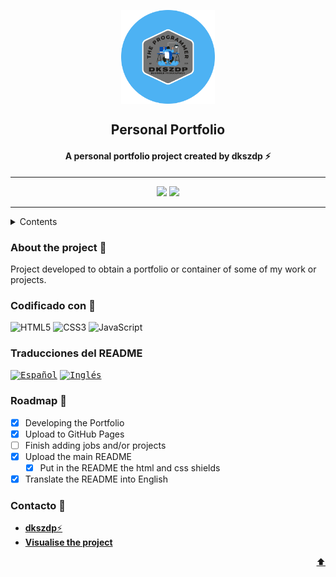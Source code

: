 <a name="top"></a>

<p align="center">
  <img width="150" height="150" align="center" src="../img/logoreadme.png">
  <h2 align="center">Personal Portfolio</h2>
  <h4 align="center">A personal portfolio project created by dkszdp ⚡</h4>
</p>

<hr>

<p align="center">
  <img src="https://img.shields.io/github/stars/dkszdp/portafolio-dkszdp?color=%2347A1DC&label=Estrellas">
  <img src="https://img.shields.io/github/watchers/dkszdp/portafolio-dkszdp?color=%2347A1DC&label=Observadores">
</p>

<hr>

<details>
  <summary>Contents</summary>
  <ol>
    <li><a href="#abouttheproject">About the project</a></li>
    <li><a href="#coding">Coding</a></li>
    <li><a href="translations">Translations</a></li>
    <li><a href="#roadmap">Roadmap</a></li>
    <li><a href="#contact">Contact</a></li>
  </ol>
</details>

<a name="abouttheproject"></a>

### About the project 📑
Project developed to obtain a portfolio or container of some of my work or projects.

<a name="coding"></a>

### Codificado con 📝
![HTML5](https://img.shields.io/badge/html5-%23E34F26.svg?style=for-the-badge&logo=html5&logoColor=white)
![CSS3](https://img.shields.io/badge/css3-%231572B6.svg?style=for-the-badge&logo=css3&logoColor=white)
![JavaScript](https://img.shields.io/badge/javascript-%23323330.svg?style=for-the-badge&logo=javascript&logoColor=%23F7DF1E)

<a name="translations"></a>

### Traducciones del README
<kbd>[<img title="Español" alt="Español" src="https://cdn.staticaly.com/gh/hjnilsson/country-flags/master/svg/es.svg" width="22">](../README.md)</kbd>
<kbd>[<img title="Inglés" alt="Inglés" src="https://cdn.staticaly.com/gh/hjnilsson/country-flags/master/svg/gb.svg" width="22">](./README.ing.md)</kbd>

<a name="roadmap"></a>

### Roadmap 🚀
- [x] Developing the Portfolio
- [x] Upload to GitHub Pages
- [ ] Finish adding jobs and/or projects
- [x] Upload the main README
    - [x] Put in the README the html and css shields
- [x] Translate the README into English

<a name="contact"></a>

### Contacto 📱
- [**dkszdp**⚡](https://github.com/dkszdp)
- [**Visualise the project**](https://dkszdp.github.io/portafolio-dkszdp/)

<p align="right"><a href="#top">⬆</a></p>